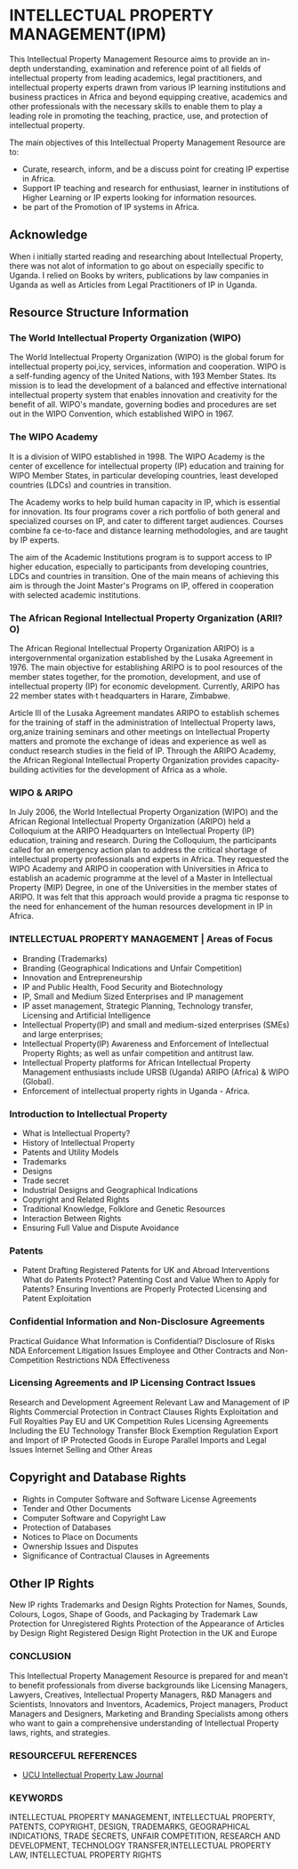 # INTELLECTUAL PROPERTY MANAGEMENT(IPM)

This Intellectual Property Management Resource aims to provide an in-depth understanding, examination and reference point of all fields of intellectual property from leading academics, legal practitioners, and intellectual property experts drawn from various IP learning institutions and business practices in Africa and beyond equipping creative, academics and other professionals with the necessary skills to enable them to play a leading role in promoting the tea­ching, practice, use, and protection of intellectual property.

The main objectives of this Intellectual Property Management Resource are to:

* Curate, research, inform, and be a discuss point for creating IP expertise in Africa.
* Support IP teaching and research for enthusiast, learner in institutions of Higher Learning or IP experts looking for information resources.
* be part of the Promotion of IP systems in Africa.

## Acknowledge

When i initially started reading and researching about Intellectual Property, there was not alot of information to go about on especially specific to Uganda.
I relied on Books by writers, publications by law companies in Uganda as well as Articles from Legal Practitioners of IP in Uganda.

## Resource Structure Information

### The World Intellectual Property Organization (WIPO)

The World Intellectual Property Organization (WIPO) is the global forum for intellectual property poi,icy, services, information and cooperation. WIPO is a self-funding agency of the United Nations, with 193 Member States. Its mission is to lead the development of a balanced and effective international intellec­tual property system that enables innovation and creativity for the benefit of all. WIPO's mandate, gover­ning bodies and procedures are set out in the WIPO Convention, which established WIPO in 1967.

### The WIPO Academy

 It is a division of WIPO established in 1998. The WIPO Academy is the center of exce­llence for intellectual property (IP) education and training for WIPO Member States, in particular develo­ping countries, least developed countries (LDCs) and countries in transition. 

The Academy works to help build human capacity in IP, which is essential for innovation. Its four programs cover a rich portfolio of both general and specialized courses on IP, and cater to different target audiences. Courses combine fa­ ce-to-face and distance learning methodologies, and are taught by IP experts. 
 
 The aim of the Academic Institutions program is to support access to IP higher education, especially to participants from develo­ping countries, LDCs and countries in transition. One of the main means of achieving this aim is through the Joint Master's Programs on IP, offered in cooperation with selected academic institutions.

### The African Regional Intellectual Property Organization (ARll?O)

The African Regional Intellectual Property Organization ARIPO) is a intergovernmental organization es­tablished by the Lusaka Agreement in 1976. The main objective for establishing ARIPO is to pool resour­ces of the member states together, for the promotion, development, and use of intellectual property (IP) for economic development. Currently, ARIPO has 22 member states with·t headquarters in Harare, Zim­babwe.

Article Ill of the Lusaka Agreement mandates ARIPO to establish schemes for the training of staff in the administration of Intellectual Property laws, org,anize training seminars and other meetings on Intellectual Property matters and promote the exchange of ideas and experience as well as conduct research studies in the field of IP. Through the ARIPO Academy, the African Regional Intellectual Property Organization provides capacity-building activities for the development of Africa as a whole.

### WIPO & ARIPO

ln July 2006, the World Intellectual Property Organization (WIPO) and the African Regional Intellectual Property Organization (ARIPO) held a Colloquium at the ARIPO Headquarters on
Intellectual Property (IP) education, training and research. During the Colloquium, the participants called for an emergency action plan to address the critical shortage of intellectual property professionals and ex­perts in Africa. They requested the WIPO Academy and ARIPO in cooperation with Universities in Africa to establish an academic programme at the level of a Master in Intellectual Property (MIP) Degree, in one of the Universities in the member states of ARIPO. It was felt that this approach would provide a pragma­ tic response to the need for enhancement of the human resources development in IP in Africa.

### INTELLECTUAL PROPERTY MANAGEMENT | Areas of Focus

* Branding (Trademarks)
* Branding (Geographical Indications and Unfair Competition)
* Innovation and Entrepreneurship
* IP and Public Health, Food Security and Biotechnology
* IP, Small and Medium Sized Enterprises and IP management
* IP asset management, Strategic Planning, Technology transfer, Licensing and Artificial Intelligence
* Intellectual Property(IP) and small and medium-sized enterprises (SMEs) and large enterprises;
* Intellectual Property(IP) Awareness and Enforcement of Intellectual Property Rights; as well as unfair competition and antitrust law.
* Intellectual Property platforms for African Intellectual Property Management enthusiasts include URSB (Uganda) ARIPO (Africa) & WIPO (Global). 
* Enforcement of intellectual property rights in Uganda - Africa.

### Introduction to Intellectual Property

* What is Intellectual Property?
* History of Intellectual Property
* Patents and Utility Models
* Trademarks
* Designs
* Trade secret
* Industrial Designs and Geographical Indications
* Copyright and Related Rights
* Traditional Knowledge, Folklore and Genetic Resources
* Interaction Between Rights
* Ensuring Full Value and Dispute Avoidance

### Patents  

* Patent Drafting
Registered Patents for UK and Abroad Interventions
What do Patents Protect?
Patenting Cost and Value
When to Apply for Patents?
Ensuring Inventions are Properly Protected
Licensing and Patent Exploitation

### Confidential Information and Non-Disclosure Agreements

Practical Guidance
What Information is Confidential?
Disclosure of Risks
NDA Enforcement
Litigation Issues
Employee and Other Contracts and Non- Competition Restrictions
NDA Effectiveness

### Licensing Agreements and IP Licensing Contract Issues

Research and Development Agreement
Relevant Law and Management of IP Rights
Commercial Protection in Contract Clauses
Rights Exploitation and Full Royalties Pay
EU and UK Competition Rules
Licensing Agreements Including the EU Technology Transfer Block Exemption Regulation
Export and Import of IP Protected Goods in Europe
Parallel Imports and Legal Issues
Internet Selling and Other Areas

## Copyright and Database Rights

* Rights in Computer Software and Software License Agreements
* Tender and Other Documents
* Computer Software and Copyright Law
* Protection of Databases
* Notices to Place on Documents
* Ownership Issues and Disputes
* Significance of Contractual Clauses in Agreements

## Other IP Rights

New IP rights
Trademarks and Design Rights
Protection for Names, Sounds, Colours, Logos, Shape of Goods, and Packaging by Trademark Law
Protection for Unregistered Rights
Protection of the Appearance of Articles by Design Right
Registered Design Right Protection in the UK and Europe

### CONCLUSION

This Intellectual Property Management Resource is prepared for and mean't to benefit professionals from diverse backgrounds like Licensing Managers, Lawyers, Creatives, Intellectual Property Managers, R&D Managers and Scientists, Innovators and Inventors, Academics, Project managers, Product Managers and Designers, Marketing and Branding Specialists among others who want to gain a comprehensive understanding of Intellectual Property laws, rights, and strategies.

### RESOURCEFUL REFERENCES

* [UCU Intellectual Property Law Journal](https://ucu-ipwatchdog.blogspot.com/)

### KEYWORDS

INTELLECTUAL PROPERTY MANAGEMENT, INTELLECTUAL PROPERTY, PATENTS, COPYRIGHT, DESIGN, TRADEMARKS, 
GEOGRAPHICAL INDICATIONS, TRADE SECRETS, UNFAIR COMPETITION,
 RESEARCH AND DEVELOPMENT, TECHNOLOGY TRANSFER,INTELLECTUAL PROPERTY LAW, INTELLECTUAL PROPERTY RIGHTS